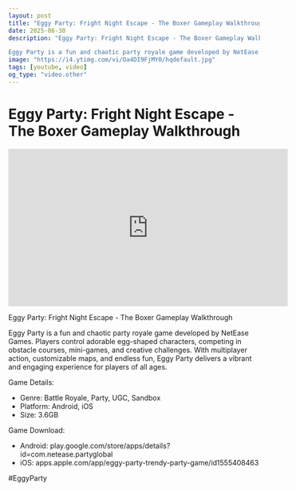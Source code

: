 ```yaml
---
layout: post
title: "Eggy Party: Fright Night Escape - The Boxer Gameplay Walkthrough"
date: 2025-06-30
description: "Eggy Party: Fright Night Escape - The Boxer Gameplay Walkthrough

Eggy Party is a fun and chaotic party royale game developed by NetEase Games. Players ..."
image: "https://i4.ytimg.com/vi/Oa4DI9FjMY0/hqdefault.jpg"
tags: [youtube, video]
og_type: "video.other"
---
```


<script type="application/ld+json">
{
  "@context": "http://schema.org",
  "@type": "VideoObject",
  "name": "Eggy Party: Fright Night Escape - The Boxer Gameplay Walkthrough",
  "description": "Eggy Party: Fright Night Escape - The Boxer Gameplay Walkthrough\n\nEggy Party is a fun and chaotic party royale game developed by NetEase Games. Players control adorable egg-shaped characters, competing in obstacle courses, mini-games, and creative challenges. With multiplayer action, customizable maps, and endless fun, Eggy Party delivers a vibrant and engaging experience for players of all ages.\n\nGame Details:\n\n- Genre: Battle Royale, Party, UGC, Sandbox\n- Platform: Android, iOS\n- Size: 3.6GB\n\nGame Download:\n\n- Android: play.google.com/store/apps/details?id=com.netease.partyglobal\n- iOS: apps.apple.com/app/eggy-party-trendy-party-game/id1555408463\n\n#EggyParty",
  "thumbnailUrl": "https://i4.ytimg.com/vi/Oa4DI9FjMY0/hqdefault.jpg",
  "uploadDate": "2025-06-30T12:00:47",
  "embedUrl": "https://www.youtube.com/embed/Oa4DI9FjMY0",
  "publisher": {
    "@type": "Person",
    "name": "Celo Zaga"
  },
  "mainEntityOfPage": {
    "@type": "WebPage",
    "@id": "https://celozaga.github.io/2025/06/30/eggy-party:-fright-night-escape---the-boxer-gameplay-walkthrough-Oa4DI9FjMY0.html"
  },
  "duration": "PT0M0S"
}
</script>

<script type="application/ld+json">
{
  "@context": "http://schema.org",
  "@type": "BlogPosting",
  "headline": "Eggy Party: Fright Night Escape - The Boxer Gameplay Walkthrough",
  "image": "https://i4.ytimg.com/vi/Oa4DI9FjMY0/hqdefault.jpg",
  "publisher": {
    "@type": "Person",
    "name": "Celo Zaga"
  },
  "url": "https://celozaga.github.io/2025/06/30/eggy-party:-fright-night-escape---the-boxer-gameplay-walkthrough-Oa4DI9FjMY0.html",
  "datePublished": "2025-06-30T12:00:47",
  "dateCreated": "2025-06-30T12:00:47",
  "dateModified": "2025-06-30T12:00:47",
  "description": "Eggy Party: Fright Night Escape - The Boxer Gameplay Walkthrough\n\nEggy Party is a fun and chaotic party royale game developed by NetEase Games. Players ...",
  "author": {
    "@type": "Person",
    "name": "Celo Zaga"
  },
  "mainEntityOfPage": {
    "@type": "WebPage",
    "@id": "https://celozaga.github.io/2025/06/30/eggy-party:-fright-night-escape---the-boxer-gameplay-walkthrough-Oa4DI9FjMY0.html"
  }
}
</script>

<h1 class="youtube-post-title">Eggy Party: Fright Night Escape - The Boxer Gameplay Walkthrough</h1>

<iframe width="560" height="315" src="https://www.youtube.com/embed/Oa4DI9FjMY0" class="youtube-post-embed" frameborder="0" allowfullscreen></iframe>

<p class="youtube-post-description">Eggy Party: Fright Night Escape - The Boxer Gameplay Walkthrough

Eggy Party is a fun and chaotic party royale game developed by NetEase Games. Players control adorable egg-shaped characters, competing in obstacle courses, mini-games, and creative challenges. With multiplayer action, customizable maps, and endless fun, Eggy Party delivers a vibrant and engaging experience for players of all ages.

Game Details:

- Genre: Battle Royale, Party, UGC, Sandbox
- Platform: Android, iOS
- Size: 3.6GB

Game Download:

- Android: play.google.com/store/apps/details?id=com.netease.partyglobal
- iOS: apps.apple.com/app/eggy-party-trendy-party-game/id1555408463

#EggyParty</p>
